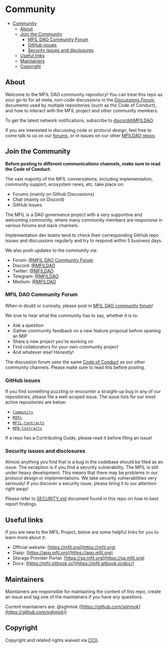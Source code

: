 # Community

- [Community](#community)
  - [About](#about)
  - [Join the Community](#join-the-community)
    - [MFIL DAO Community Forum](#mfil-dao-community-forum)
    - [GitHub issues](#github-issues)
    - [Security issues and disclosures](#security-issues-and-disclosures)
  - [Useful links](#useful-links)
  - [Maintainers](#maintainers)
  - [Copyright](#copyright)

## About

Welcome to the MFIL DAO community repository! You can treat this repo as your go-to for all meta, non-code discussions in the [*Discussions Forum*](https://github.com/MFILDAO/Community/discussions), documents used by multiple repositories (such as the Code of Conduct), and how to interact with the MFIL project and other community members.

To get the latest network notifications, subscribe to [discord@MFILDAO](https://discord.gg/PRDVfgpsku).

If you are interested in discussing code or protocol design, feel free to come talk to us on our [forums](#forums), or in issues on our other [MFILDAO repos](https://github.com/MFILDAO).

## Join the Community

**Before posting to different communications channels, make sure to read the Code of Conduct.**

The vast majority of the MFIL conversations, including implementation, community support, ecosystem news, etc. take place on:

- Forums (mainly on Github Discussions)
- Chat (mainly on Discord)
- GitHub Issues

The MFIL is a DAO governance project with a very supportive and welcoming community, where many community members are responsive in various forums and slack channels. 

Implementation dev teams tend to check their corresponding GitHub repo issues and discussions regularly and try to respond within 5 business days.

We also push updates to the community via:

- Forum: [@MFIL DAO Community Forum](https://github.com/MFILDAO/Community/discussions)
- Discord: [@MFILDAO](https://discord.gg/MFILDAO)
- Twitter: [@MFILDAO](https://twitter.com/MFILDAO)
- Telegram: [@MFILDAO](https://t.me/MFILDAO)
- Medium: [@MFILDAO](https://medium.com/@mfildao)

### MFIL DAO Community Forum

When in doubt or curiosity, please post in [MFIL DAO community forum](https://github.com/MFILDAO/Community/discussions)!

We love to hear what the community has to say, whether it is to:

- Ask a question
- Gather community feedback on a new feature proposal before opening an MIP 
- Share a new project you're working on
- Find collaborators for your own community project
- And whatever else! Honestly!

The discussion forum uses the same [Code of Conduct](https://github.com/MFILDAO/Community/blob/main/CODE-OF-CONDUCT.md) as our other community channels. Please make sure to read this before posting.

### GitHub issues

If you find something puzzling or encounter a straight-up bug in any of our repositories, please file a well-scoped issue. The issue lists for our most active repositories are below:

- [`Community`](https://github.com/MFILDAO/Community/issues)
- [`MIPs`](https://github.com/MFILDAO/MIPs/issues)
- [`MFIL-Contracts`](https://github.com/MFILDAO/MFIL-Contracts/issues)
- [`MFD-Contracts`](https://github.com/MFILDAO/MFD-Contracts/issues)

If a repo has a Contributing Guide, please read it before filing an issue!

### Security issues and disclosures

Almost anything you find that is a bug in the codebase should be filed as an issue. The exception is if you find a security vulnerability. The MFIL is still under heavy development. This means that there may be problems in our protocol design or implementations.  We take security vulnerabilities very seriously! If you discover a security issue, please bring it to our attention right away!

Please refer to [SECURITY.md](./SECURITY.md) document found in this repo on how to best report findings.

## Useful links

If you are new to the MFIL Project, below are some helpful links for you to learn more about it:
- Official website: [https://mfil.org](https://mfil.org)  
- Dapp: [https://app.mfil.org](https://app.mfil.org)  
- Storage Provider Portal: [https://sp.mfil.org](https://sp.mfil.org)  
- Docs: [https://mfil.gitbook.io/](https://mfil.gitbook.io/doc/)

## Maintainers

Maintainers are responsible for maintaining the content of this repo, create an issue and tag one of the maintainers if you have any questions.

Current maintainers are:
@sghmok ([https://github.com/sghmok](https://github.com/sghmok))

## Copyright

Copyright and related rights waived via [CC0](https://creativecommons.org/publicdomain/zero/1.0/).
